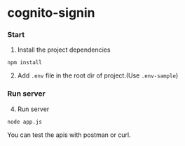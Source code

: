 # cognito-signin

### Start
1. Install the project dependencies
```
npm install
```

2. Add `.env` file in the root dir of project.(Use `.env-sample`)

### Run server
4. Run server
```
node app.js
```

You can test the apis with postman or curl.

